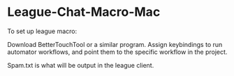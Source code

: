 # League-Chat-Macro-Mac

To set up league macro:

Download BetterTouchTool or a similar program. Assign keybindings to run automator workflows, and point them to the specific workflow in the project.


Spam.txt is what will be output in the league client.
